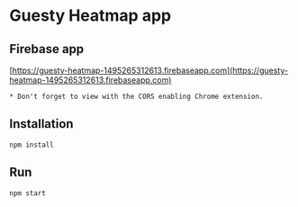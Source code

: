 #  Guesty Heatmap app

## Firebase app

[https://guesty-heatmap-1495265312613.firebaseapp.com](https://guesty-heatmap-1495265312613.firebaseapp.com)
    
    * Don't forget to view with the CORS enabling Chrome extension.

## Installation

```
npm install
```

## Run

```
npm start
```
